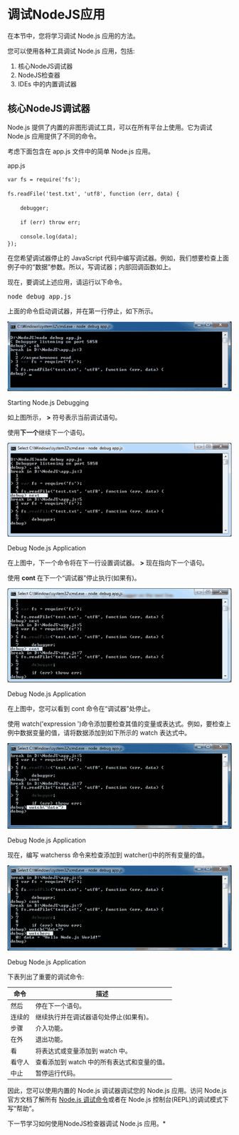 # 调试NodeJS应用



在本节中，您将学习调试 Node.js 应用的方法。

您可以使用各种工具调试 Node.js 应用，包括:

1.  核心NodeJS调试器
2.  NodeJS检查器
3.  IDEs 中的内置调试器

## 核心NodeJS调试器

Node.js 提供了内置的非图形调试工具，可以在所有平台上使用。它为调试 Node.js 应用提供了不同的命令。

考虑下面包含在 app.js 文件中的简单 Node.js 应用。

app.js 

```
var fs = require('fs');

fs.readFile('test.txt', 'utf8', function (err, data) {

    debugger;

    if (err) throw err;

    console.log(data);
}); 
```

在您希望调试器停止的 JavaScript 代码中编写调试器。例如，我们想要检查上面例子中的“数据”参数。所以，写调试器；内部回调函数如上。

现在，要调试上述应用，请运行以下命令。

<samp>node debug app.js</samp>

上面的命令启动调试器，并在第一行停止，如下所示。

[![](img/613cc9071b6320b1d7b8d6ebc0257e03.png)](../../Content/images/nodejs/nodejs-debug1.png)

Starting Node.js Debugging



如上图所示， **>** 符号表示当前调试语句。

使用**下一个**继续下一个语句。

[![](img/9dfba925037d74d277819d71956b4828.png)](../../Content/images/nodejs/nodejs-debug2.png)

Debug Node.js Application



在上图中，下一个命令将在下一行设置调试器。 **>** 现在指向下一个语句。

使用 **cont** 在下一个“调试器”停止执行(如果有)。

[![](img/c432cad3a392960fbe1bac3adb151fb1.png)](../../Content/images/nodejs/nodejs-debug3.png)

Debug Node.js Application



在上图中，您可以看到 cont 命令在“调试器”处停止。

使用 watch('expression ')命令添加要检查其值的变量或表达式。例如，要检查上例中数据变量的值，请将数据添加到如下所示的 watch 表达式中。

[![](img/766b9b3edf34f09596a2da5d36f6ed5a.png)](../../Content/images/nodejs/nodejs-debug4.png)

Debug Node.js Application



现在，编写 watcherss 命令来检查添加到 watcher()中的所有变量的值。

[![](img/afb91aefb29a7afa2a5f68caf43e6476.png)](../../Content/images/nodejs/nodejs-debug5.png)

Debug Node.js Application



下表列出了重要的调试命令:

| 命令 | 描述 |
| --- | --- |
| 然后 | 停在下一个语句。 |
| 连续的 | 继续执行并在调试器语句处停止(如果有)。 |
| 步骤 | 介入功能。 |
| 在外 | 退出功能。 |
| 看 | 将表达式或变量添加到 watch 中。 |
| 看守人 | 查看添加到 watch 中的所有表达式和变量的值。 |
| 中止 | 暂停运行代码。 |

因此，您可以使用内置的 Node.js 调试器调试您的 Node.js 应用。访问 Node.js 官方文档了解所有 [Node.js 调试命令](https://nodejs.org/api/debugger.html)或者在 Node.js 控制台(REPL)的调试模式下写“帮助”。

下一节学习如何使用NodeJS检查器调试 Node.js 应用。*